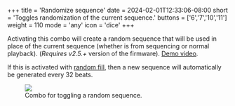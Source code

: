 +++
title = 'Randomize sequence'
date = 2024-02-01T12:33:06-08:00
short = 'Toggles randomization of the current sequence.'
buttons = ['6','7','10','11']
weight = 110
mode = 'any'
icon = 'dice'
+++

Activating this combo will create a random sequence that will be used in place of the current sequence (whether is from sequencing or normal playback). (*Requires v2.5.+* version of the firmware). [Demo video](https://www.youtube.com/watch?v=TqEQhTOjhSM).

If this is activated with [random fill](#random-fill), then a new sequence will automatically be generated every 32 beats.

<figure class="imgcombo">
<img src="/img/combo_rand.png">
<figcaption>Combo for toggling a random sequence.</figcaption>
</figure>

